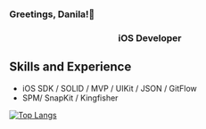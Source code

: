 ### Greetings, Danila!👋

<h3 align="center">iOS Developer</h3>

## Skills and Experience
*  iOS SDK / SOLID / MVP / UIKit / JSON / GitFlow
*  SPM/ SnapKit / Kingfisher

[![Top Langs](https://github-readme-stats.vercel.app/api/top-langs/?username=DanilaBolshakov1999&layout=compact)](https://github.com/DanilaBolshakov1999)
<!--
**DanilaBolshakov1999/DanilaBolshakov1999** is a ✨ _special_ ✨ repository because its `README.md` (this file) appears on your GitHub profile.
